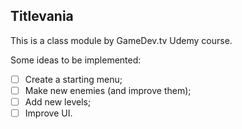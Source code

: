 ## Titlevania
This is a class module by  GameDev.tv Udemy course.

Some ideas to be implemented:
- [ ] Create a starting menu;
- [ ] Make new enemies (and improve them);
- [ ] Add new levels;
- [ ] Improve UI.
